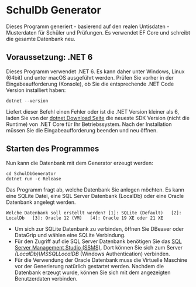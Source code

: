 # SchulDb Generator

Dieses Programm generiert - basierend auf den realen Untisdaten - Musterdaten für Schüler und
Prüfungen. Es verwendet EF Core und schreibt die gesamte Datenbank neu.

## Voraussetzung: .NET 6

Dieses Programm verwendet .NET 6. Es kann daher unter Windows, Linux (64bit) und unter macOS
ausgeführt werden. Prüfen Sie vorher in der Eingabeaufforderung (Konsole), ob
Sie die entsprechende .NET Code Version installiert haben:

```text
dotnet --version
```

Liefert dieser Befehl einen Fehler oder ist die .NET Version kleiner als 6, laden Sie von der
[dotnet Download Seite](https://dotnet.microsoft.com/download) die neueste SDK Version
(nicht die Runtime) von .NET Core für Ihr Betriebssystem. Nach der Installation müssen Sie die
Eingabeaufforderung beenden und neu öffnen.

## Starten des Programmes

Nun kann die Datenbank mit dem Generator erzeugt werden:

```text
cd SchulDbGenerator
dotnet run -c Release
```

Das Programm fragt ab, welche Datenbank Sie anlegen möchten. Es kann eine SQLite Datei, eine SQL
Server Datenbank (LocalDb) oder eine Oracle Datenbank angelegt werden.

```text
Welche Datenbank soll erstellt werden? [1]: SQLite (Default)   [2]: LocalDb   [3]: Oracle 12 (VM)   [4]: Oracle 19 XE oder 21 XE  
```

- Um sich zur SQLite Datenbank zu verbinden, öffnen Sie DBeaver oder DataGrip und wählen eine SQLite
  Verbindung.
- Für den Zugriff auf die SQL Server Datenbank benötigen Sie das
  [SQL Server Management Studio (SSMS)](https://docs.microsoft.com/en-us/sql/ssms/download-sql-server-management-studio-ssms?view=sql-server-ver15).
  Dort können Sie sich zum Server *(LocalDb)\MSSQLLocalDB* (Windows Authentication) verbinden.
- Für die Verwendung der Oracle Datenbank muss die Virtuelle Maschine vor der Generierung natürlich
  gestartet werden. Nachdem die Datenbank erzeugt wurde, können Sie sich mit dem angezeigten
  Benutzerdaten verbinden.
